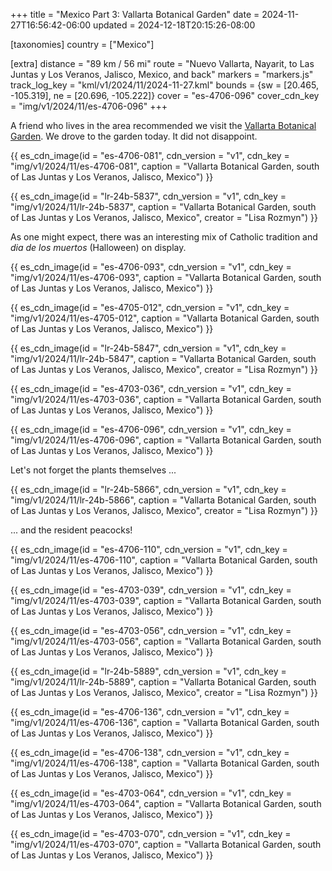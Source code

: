 +++
title = "Mexico Part 3: Vallarta Botanical Garden"
date = 2024-11-27T16:56:42-06:00
updated = 2024-12-18T20:15:26-08:00

[taxonomies]
country = ["Mexico"]

[extra]
distance = "89 km / 56 mi"
route = "Nuevo Vallarta, Nayarit, to Las Juntas y Los Veranos, Jalisco, Mexico, and back"
markers = "markers.js"
track_log_key = "kml/v1/2024/11/2024-11-27.kml"
bounds = {sw = [20.465, -105.319], ne = [20.696, -105.222]}
cover = "es-4706-096"
cover_cdn_key = "img/v1/2024/11/es-4706-096"
+++

A friend who lives in the area recommended we visit the [Vallarta Botanical Garden](https://www.vbgardens.org). We drove to the garden today. It did not disappoint.

<!-- more -->

{{ es_cdn_image(id = "es-4706-081", cdn_version = "v1", cdn_key = "img/v1/2024/11/es-4706-081", caption = "Vallarta Botanical Garden, south of Las Juntas y Los Veranos, Jalisco, Mexico") }}

{{ es_cdn_image(id = "lr-24b-5837", cdn_version = "v1", cdn_key = "img/v1/2024/11/lr-24b-5837", caption = "Vallarta Botanical Garden, south of Las Juntas y Los Veranos, Jalisco, Mexico", creator = "Lisa Rozmyn") }}

As one might expect, there was an interesting mix of Catholic tradition and _dia de los muertos_ (Halloween) on display.

{{ es_cdn_image(id = "es-4706-093", cdn_version = "v1", cdn_key = "img/v1/2024/11/es-4706-093", caption = "Vallarta Botanical Garden, south of Las Juntas y Los Veranos, Jalisco, Mexico") }}

{{ es_cdn_image(id = "es-4705-012", cdn_version = "v1", cdn_key = "img/v1/2024/11/es-4705-012", caption = "Vallarta Botanical Garden, south of Las Juntas y Los Veranos, Jalisco, Mexico") }}

{{ es_cdn_image(id = "lr-24b-5847", cdn_version = "v1", cdn_key = "img/v1/2024/11/lr-24b-5847", caption = "Vallarta Botanical Garden, south of Las Juntas y Los Veranos, Jalisco, Mexico", creator = "Lisa Rozmyn") }}

{{ es_cdn_image(id = "es-4703-036", cdn_version = "v1", cdn_key = "img/v1/2024/11/es-4703-036", caption = "Vallarta Botanical Garden, south of Las Juntas y Los Veranos, Jalisco, Mexico") }}

{{ es_cdn_image(id = "es-4706-096", cdn_version = "v1", cdn_key = "img/v1/2024/11/es-4706-096", caption = "Vallarta Botanical Garden, south of Las Juntas y Los Veranos, Jalisco, Mexico") }}

Let's not forget the plants themselves ...

{{ es_cdn_image(id = "lr-24b-5866", cdn_version = "v1", cdn_key = "img/v1/2024/11/lr-24b-5866", caption = "Vallarta Botanical Garden, south of Las Juntas y Los Veranos, Jalisco, Mexico", creator = "Lisa Rozmyn") }}

... and the resident peacocks!

{{ es_cdn_image(id = "es-4706-110", cdn_version = "v1", cdn_key = "img/v1/2024/11/es-4706-110", caption = "Vallarta Botanical Garden, south of Las Juntas y Los Veranos, Jalisco, Mexico") }}

{{ es_cdn_image(id = "es-4703-039", cdn_version = "v1", cdn_key = "img/v1/2024/11/es-4703-039", caption = "Vallarta Botanical Garden, south of Las Juntas y Los Veranos, Jalisco, Mexico") }}

{{ es_cdn_image(id = "es-4703-056", cdn_version = "v1", cdn_key = "img/v1/2024/11/es-4703-056", caption = "Vallarta Botanical Garden, south of Las Juntas y Los Veranos, Jalisco, Mexico") }}

{{ es_cdn_image(id = "lr-24b-5889", cdn_version = "v1", cdn_key = "img/v1/2024/11/lr-24b-5889", caption = "Vallarta Botanical Garden, south of Las Juntas y Los Veranos, Jalisco, Mexico", creator = "Lisa Rozmyn") }}

{{ es_cdn_image(id = "es-4706-136", cdn_version = "v1", cdn_key = "img/v1/2024/11/es-4706-136", caption = "Vallarta Botanical Garden, south of Las Juntas y Los Veranos, Jalisco, Mexico") }}

{{ es_cdn_image(id = "es-4706-138", cdn_version = "v1", cdn_key = "img/v1/2024/11/es-4706-138", caption = "Vallarta Botanical Garden, south of Las Juntas y Los Veranos, Jalisco, Mexico") }}

{{ es_cdn_image(id = "es-4703-064", cdn_version = "v1", cdn_key = "img/v1/2024/11/es-4703-064", caption = "Vallarta Botanical Garden, south of Las Juntas y Los Veranos, Jalisco, Mexico") }}

{{ es_cdn_image(id = "es-4703-070", cdn_version = "v1", cdn_key = "img/v1/2024/11/es-4703-070", caption = "Vallarta Botanical Garden, south of Las Juntas y Los Veranos, Jalisco, Mexico") }}
